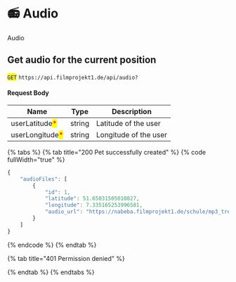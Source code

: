 # 📻 Audio

Audio

## Get audio for the current position

<mark style="color:blue;">`GET`</mark> `https://api.filmprojekt1.de/api/audio?`

#### Request Body

| Name                                            | Type   | Description            |
| ----------------------------------------------- | ------ | ---------------------- |
| userLatitude<mark style="color:red;">\*</mark>  | string | Latitude of the user   |
| userLongitude<mark style="color:red;">\*</mark> | string | Longitude  of the user |

{% tabs %}
{% tab title="200 Pet successfully created" %}
{% code fullWidth="true" %}
```javascript
{
    "audioFiles": [
        {
            "id": 1,
            "latitude": 51.65031505010827,
            "longitude": 7.335165253996581,
            "audio_url": "https://nabeba.filmprojekt1.de/schule/mp3_tream.mp3"
        }
    ]
}
```
{% endcode %}
{% endtab %}

{% tab title="401 Permission denied" %}

{% endtab %}
{% endtabs %}
